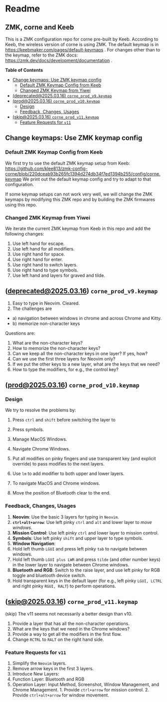# Readme

## ZMK, corne and Keeb
This is a ZMK configuration repo for corne pre-built by Keeb.
According to Keeb, the wireless version of corne is using ZMK.
The default keymap is in https://keebmaker.com/pages/default-keymaps .
For changes other than to the keymap, refer to the ZMK docs:
https://zmk.dev/docs/development/documentation .

<!-- START doctoc generated TOC please keep comment here to allow auto update -->
<!-- DON'T EDIT THIS SECTION, INSTEAD RE-RUN doctoc TO UPDATE -->
**Table of Contents**

- [Change keymaps: Use ZMK keymap config](#change-keymaps-use-zmk-keymap-config)
  - [Default ZMK Keymap Config from Keeb](#default-zmk-keymap-config-from-keeb)
  - [Changed ZMK Keymap from Yiwei](#changed-zmk-keymap-from-yiwei)
- [(deprecated@2025.03.16) `corne_prod_v9.keymap`](#deprecated20250316-corne_prod_v9keymap)
- [(prod@2025.03.16) `corne_prod_v10.keymap`](#prod20250316-corne_prod_v10keymap)
  - [Design](#design)
  - [Feedback, Changes, Usages](#feedback-changes-usages)
- [(skip@2025.03.16) `corne_prod_v11.keymap`](#skip20250316-corne_prod_v11keymap)
  - [Feature Requests for `v11`](#feature-requests-for-v11)

<!-- END doctoc generated TOC please keep comment here to allow auto update -->

## Change keymaps: Use ZMK keymap config

### Default ZMK Keymap Config from Keeb
We first try to use the default ZMK keymap setup from Keeb:
https://github.com/klee813/zmk-config-corne/blob/220dceab93b265fc1394d274db34f7ed1394b255/config/corne.keymap
We print out the default keymap config and try to adapt to that configuration.

If some keymap setups can not work very well,
we will change the ZMK keymaps by modifying this ZMK repo and
by building the ZMK firmwares using this repo.

### Changed ZMK Keymap from Yiwei
We iterate the current ZMK keymap from Keeb in this repo and add the following changes:
1. Use left hand for escape.
2. Use left hand for all modifiers.
3. Use right hand for space.
4. Use right hand for enter.
5. Use right hand to switch layers.
6. Use right hand to type symbols.
7. Use left hand and layers for graved and tilde.

## (deprecated@2025.03.16) `corne_prod_v9.keymap`

1. Easy to type in Neovim. Cleared.
2. The challenges are
- a) navigation between windows in chrome and across Chrome and Kitty.
- b) memorize non-character keys

Questions are:
1. What are the non-character keys?
2. How to memorize the non-character keys?
3. Can we keep all the non-character keys in one layer? If yes, how?
4. Can we use the first three layers for Neovim only?
5. If we put the other keys to a new layer, what are the keys that we need?
6. How to type the modifiers, for e.g., the control key?

## (prod@2025.03.16) `corne_prod_v10.keymap`

### Design

We try to resolve the problems by:
1. Press `ctrl` and `shift` before switching the layer to
  2. Press symbols.
  3. Manage MacOS Windows.
  4. Navigate Chrome Windows.

2. Put all modifies on pinky fingers and use transparent key (and explicit override) to pass modifies to the next layers.
  1. Use `lm` to add modifier to both upper and lower layers.
  2. To navigate MacOS and Chrome windows.

3. Move the position of Bluetooth clear to the end.

### Feedback, Changes, Usages

1. **Neovim**: Use the basic 3 layers for typing in `Neovim`.
2. **`ctrl+alt+arrow`**: Use left pinky `ctrl` and `alt` and lower layer to *move windows*.
3. **Mission Control**: Use left pinky `ctrl` and lower layer to mission control.
4. **Symbols**: Use left pinky `shift` and upper layer to type symbols.
5. **Window Navigation**:
  1. Hold left thumb `LGUI` and press left pinky `tab` to navigate between windows.
  2. Hold left thumb `LGUI plus LWR` and press `tilde` (and other number keys) in the lower layer to navigate between Chrome windows.
6. **Bluetooth and RGB**: Switch to the raise layer, and use left pinky for RGB toggle and bluetooth device switch.
7. Hold transparent keys in the default layer (for e.g., left pinky `LGUI, LCTRL` and right pinky `RGUI, RALT`) to perform operations.

## (skip@2025.03.16) `corne_prod_v11.keymap`

(skip) The v11 seems not necessarily a better design than v10.

1. Provide a layer that has all the non-character operations.
  1. What are the keys that we need in the Chrome windows?
2. Provide a way to get all the modifiers in the first flow.
  1. Change `RCTRL` to `RALT` on the right hand side.

### Feature Requests for `v11`

1. Simplify the `Neovim` layers.
  1. Remove arrow keys in the first 3 layers.
2. Introduce New Layers:
  1. Function Layer: Bluetooth and RGB
  2. Operation Layer: Input Method, Screenshot, Window Management, and Chrome Management.
    1. Provide `ctrl+arrow` for mission control.
    2. Provide `ctrl+alt+arrow` for window movement.
